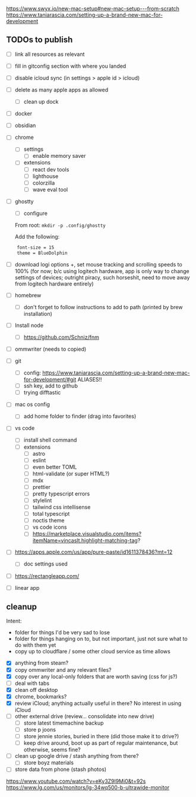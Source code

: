 https://www.swyx.io/new-mac-setup#new-mac-setup---from-scratch
https://www.taniarascia.com/setting-up-a-brand-new-mac-for-development

## TODOs to publish
- [ ] link all resources as relevant
- [ ] fill in gitconfig section with where you landed 


- [ ] disable icloud sync (in settings > apple id > icloud)
- [ ] delete as many apple apps as allowed
	- [ ] clean up dock
- [ ] docker
- [ ] obsidian
- [ ] chrome
	- [ ] settings
		- [ ] enable memory saver
	- [ ] extensions
		- [ ] react dev tools
		- [ ] lighthouse
		- [ ] colorzilla
		- [ ] wave eval tool
- [ ] ghostty
	- [ ] configure

	From root: `mkdir -p .config/ghostty`

    Add the following:
    
```sh
	font-size = 15
	theme = BlueDolphin
```


- [ ] download logi options +, set mouse tracking and scrolling speeds to 100% (for now; b/c using logitech hardware, app is only way to change settings of devices; outright piracy, such horseshit, need to move away from logitech hardware entirely)
- [ ] homebrew
	- [ ] don't forget to follow instructions to add to path (printed by brew installation)
- [ ] Install node
	- [ ] https://github.com/Schniz/fnm
- [ ] ommwriter (needs to copied)
- [ ] git
	- [ ] config: https://www.taniarascia.com/setting-up-a-brand-new-mac-for-development/#git ALIASES!!
	- [ ] ssh key, add to github
	- [ ] trying difftastic
- [ ] mac os config
	- [ ] add home folder to finder (drag into favorites)
- [ ] vs code
	- [ ] install shell command
	- [ ] extensions
		- [ ] astro
		- [ ] eslint
		- [ ] even better TOML
		- [ ] html-validate (or super HTML?)
		- [ ] mdx
		- [ ] prettier
		- [ ] pretty typescript errors
		- [ ] stylelint
		- [ ] tailwind css intellisense
		- [ ] total typescript
		- [ ] noctis theme
		- [ ] vs code icons
		- [ ] https://marketplace.visualstudio.com/items?itemName=vincaslt.highlight-matching-tag?

- [ ] https://apps.apple.com/us/app/pure-paste/id1611378436?mt=12 
	- [ ] doc settings used
- [ ] https://rectangleapp.com/ 
- [ ] linear app


## cleanup

Intent:
- folder for things I'd be very sad to lose
- folder for things hanging on to, but not important, just not sure what to do with them yet
- copy up to cloudflare / some other cloud service as time allows

- [x] anything from steam?
- [x] copy ommwriter and any relevant files?
- [x] copy over any local-only folders that are worth saving (css for js?)
- [ ] deal with tabs
- [x] clean off desktop
- [x] chrome, bookmarks?
- [x] review iCloud; anything actually useful in there? No interest in using iCloud
- [ ] other external drive (review... consolidate into new drive)
	- [ ] store latest timemachine backup 
	- [ ] store p joons
	- [ ] store jennie stories, buried in there (did those make it to drive?)
	- [ ] keep drive around, boot up as part of regular maintenance, but otherwise, seems fine?
- [ ] clean up google drive / stash anything from there? 
	- [ ] store boyz materials
- [ ] store data from phone (stash photos)

https://www.youtube.com/watch?v=eKy3Z9l9Mi0&t=92s
https://www.lg.com/us/monitors/lg-34wq500-b-ultrawide-monitor

